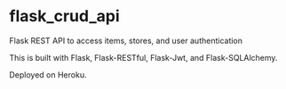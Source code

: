 # flask_crud_api
Flask REST API to access items, stores, and user authentication

This is built with Flask, Flask-RESTful, Flask-Jwt, and Flask-SQLAlchemy.

Deployed on Heroku.